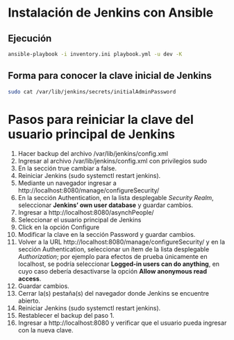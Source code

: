 # Instalación de Jenkins con Ansible

## Ejecución

```bash
ansible-playbook -i inventory.ini playbook.yml -u dev -K
```

## Forma para conocer la clave inicial de Jenkins

```bash
sudo cat /var/lib/jenkins/secrets/initialAdminPassword
```

# Pasos para reiniciar la clave del usuario principal de Jenkins

1. Hacer backup del archivo /var/lib/jenkins/config.xml
2. Ingresar al archivo /var/lib/jenkins/config.xml con privilegios sudo
3. En la sección <useSecurity>true</useSecurity> cambiar a false.
4. Reiniciar Jenkins (sudo systemctl restart jenkins).
5. Mediante un navegador ingresar a http://localhost:8080/manage/configureSecurity/
6. En la sección Authentication, en la lista desplegable *Security Realm*, seleccionar **Jenkins’ own user database** y guardar cambios.
7. Ingresar a http://localhost:8080/asynchPeople/
8. Seleccionar el usuario principal de Jenkins
9. Click en la opción Configure
10. Modificar la clave en la sección Password y guardar cambios.
11. Volver a la URL http://localhost:8080/manage/configureSecurity/ y en la sección Authentication, seleccionar un ítem de la lista desplegable *Authorization*; por ejemplo para efectos de prueba únicamente en localhost, se podría seleccionar **Logged-in users can do anything**, en cuyo caso debería desactivarse la opción **Allow anonymous read access**.
12. Guardar cambios.
13. Cerrar la(s) pestaña(s) del navegador donde Jenkins se encuentre abierto.
14. Reiniciar Jenkins (sudo systemctl restart jenkins).
15. Restablecer el backup del paso 1.
16. Ingresar a http://localhost:8080 y verificar que el usuario pueda ingresar con la nueva clave.